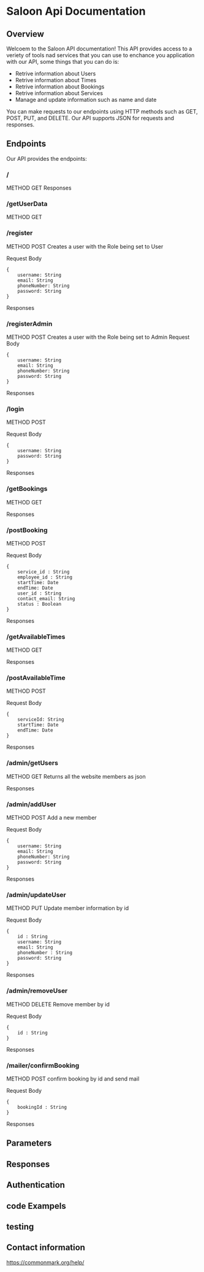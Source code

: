 # Saloon Api Documentation

## Overview

Welcoem to the Saloon API documentation! This API provides access to a veriety of tools nad services that you can use to enchance you application with our API, some things that you can do is:

- Retrive information about Users
- Retrive information about Times
- Retrive information about Bookings
- Retrive information about Services
- Manage and update information such as name and date

You can make requests to our endpoints using HTTP methods such as GET, POST, PUT, and DELETE. Our API supports JSON for requests and responses.

## Endpoints

Our API provides the endpoints:

### /

METHOD GET
Responses

### /getUserData

METHOD GET

### /register

METHOD POST
Creates a user with the Role being set to User

Request Body

```
{
    username: String
    email: String
    phoneNumber: String
    password: String
}
```

Responses

### /registerAdmin

METHOD POST
Creates a user with the Role being set to Admin
Request Body

```
{
    username: String
    email: String
    phoneNumber: String
    password: String
}
```

Responses

### /login

METHOD POST

Request Body

```
{
    username: String
    password: String
}
```

Responses

### /getBookings

METHOD GET

Responses

### /postBooking

METHOD POST

Request Body

```
{
    service_id : String
    employee_id : String
    startTime: Date
    endTime: Date
    user_id : String
    contact_email: String
    status : Boolean
}
```

Responses

### /getAvailableTimes

METHOD GET

Responses

### /postAvailableTime

METHOD POST

Request Body

```
{
    serviceId: String
    startTime: Date
    endTime: Date
}
```

Responses

### /admin/getUsers

METHOD GET
Returns all the website members as json

Responses

### /admin/addUser

METHOD POST
Add a new member

Request Body

```
{
    username: String
    email: String
    phoneNumber: String
    password: String
}
```

Responses

### /admin/updateUser

METHOD PUT
Update member information by id

Request Body

```
{
    id : String
    username: String
    email: String
    phoneNumber : String
    password: String
}
```

Responses

### /admin/removeUser

METHOD DELETE
Remove member by id

Request Body

```
{
    id : String
}
```

Responses

### /mailer/confirmBooking

METHOD POST
confirm booking by id and send mail

Request Body

```
{
    bookingId : String
}
```

Responses

## Parameters

## Responses

## Authentication

## code Exampels

## testing

## Contact information

https://commonmark.org/help/
